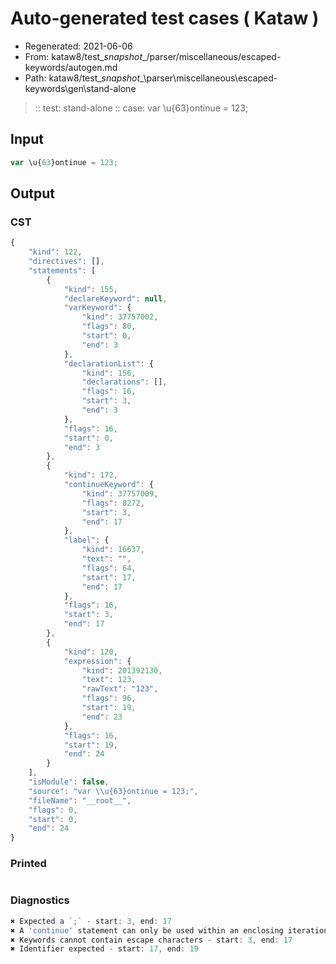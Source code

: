 # Auto-generated test cases ( Kataw )
- Regenerated: 2021-06-06
- From: kataw8/test\__snapshot__/parser/miscellaneous/escaped-keywords/autogen.md
- Path: kataw8/test\__snapshot__\parser\miscellaneous\escaped-keywords\gen\stand-alone
> :: test: stand-alone
> :: case: var \u{63}ontinue = 123;
## Input

`````js
var \u{63}ontinue = 123;
`````
## Output

### CST

```javascript
{
    "kind": 122,
    "directives": [],
    "statements": [
        {
            "kind": 155,
            "declareKeyword": null,
            "varKeyword": {
                "kind": 37757002,
                "flags": 80,
                "start": 0,
                "end": 3
            },
            "declarationList": {
                "kind": 156,
                "declarations": [],
                "flags": 16,
                "start": 3,
                "end": 3
            },
            "flags": 16,
            "start": 0,
            "end": 3
        },
        {
            "kind": 172,
            "continueKeyword": {
                "kind": 37757009,
                "flags": 8272,
                "start": 3,
                "end": 17
            },
            "label": {
                "kind": 16637,
                "text": "",
                "flags": 64,
                "start": 17,
                "end": 17
            },
            "flags": 16,
            "start": 3,
            "end": 17
        },
        {
            "kind": 120,
            "expression": {
                "kind": 201392130,
                "text": 123,
                "rawText": "123",
                "flags": 96,
                "start": 19,
                "end": 23
            },
            "flags": 16,
            "start": 19,
            "end": 24
        }
    ],
    "isModule": false,
    "source": "var \\u{63}ontinue = 123;",
    "fileName": "__root__",
    "flags": 0,
    "start": 0,
    "end": 24
}
```

### Printed

```javascript

```

### Diagnostics

```javascript
✖ Expected a `;` - start: 3, end: 17
✖ A 'continue' statement can only be used within an enclosing iteration statement. - start: 3, end: 17
✖ Keywords cannot contain escape characters - start: 3, end: 17
✖ Identifier expected - start: 17, end: 19

```

